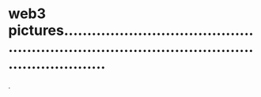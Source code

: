 # web3 pictures...................................................................................................................
.

